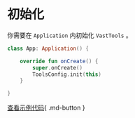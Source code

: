 # 初始化

你需要在 `Application` 内初始化 `VastTools` 。

```kotlin
class App: Application() {

    override fun onCreate() {
        super.onCreate()
        ToolsConfig.init(this)
    }

}
```

[查看示例代码](https://github.com/SakurajimaMaii/Android-Vast-Extension/blob/develop/app/src/main/java/com/ave/vastgui/app/App.kt){ .md-button }

